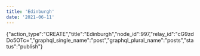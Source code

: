 ```yaml
---
title: 'Edinburgh'
date: '2021-06-11'
---
```


{"action_type":"CREATE","title":"Edinburgh","node_id":997,"relay_id":"cG9zdDo5OTc=","graphql_single_name":"post","graphql_plural_name":"posts","status":"publish"}
